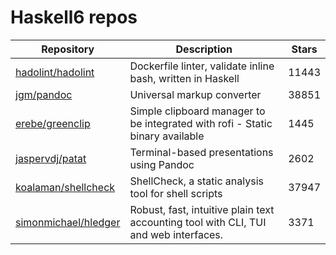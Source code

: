 # Haskell6 repos

| Repository                                                      | Description                                                                          | Stars |
| --------------------------------------------------------------- | ------------------------------------------------------------------------------------ | ----- |
| [hadolint/hadolint](https://github.com/hadolint/hadolint)       | Dockerfile linter, validate inline bash, written in Haskell                          | 11443 |
| [jgm/pandoc](https://github.com/jgm/pandoc)                     | Universal markup converter                                                           | 38851 |
| [erebe/greenclip](https://github.com/erebe/greenclip)           | Simple clipboard manager to be integrated with rofi - Static binary available        | 1445  |
| [jaspervdj/patat](https://github.com/jaspervdj/patat)           | Terminal-based presentations using Pandoc                                            | 2602  |
| [koalaman/shellcheck](https://github.com/koalaman/shellcheck)   | ShellCheck, a static analysis tool for shell scripts                                 | 37947 |
| [simonmichael/hledger](https://github.com/simonmichael/hledger) | Robust, fast, intuitive plain text accounting tool with CLI, TUI and web interfaces. | 3371  |
